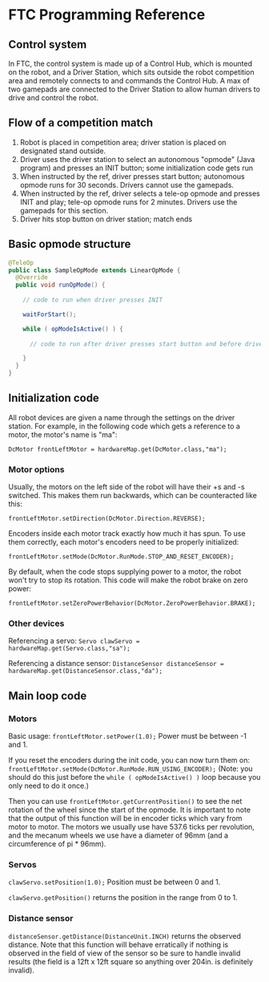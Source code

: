# FTC Programming Reference

## Control system

In FTC, the control system is made up of a Control Hub, which is mounted on the robot, and a Driver Station, which sits outside the robot competition area and remotely connects to and commands the Control Hub. A max of two gamepads are connected to the Driver Station to allow human drivers to drive and control the robot.

## Flow of a competition match

1. Robot is placed in competition area; driver station is placed on designated stand outside.
2. Driver uses the driver station to select an autonomous "opmode" (Java program) and presses an INIT button; some initialization code gets run
3. When instructed by the ref, driver presses start button; autonomous opmode runs for 30 seconds. Drivers cannot use the gamepads.
4. When instructed by the ref, driver selects a tele-op opmode and presses INIT and play; tele-op opmode runs for 2 minutes. Drivers use the gamepads for this section.
5. Driver hits stop button on driver station; match ends

## Basic opmode structure

```java
@TeleOp
public class SampleOpMode extends LinearOpMode {
  @Override
  public void runOpMode() {
    
    // code to run when driver presses INIT

    waitForStart();

    while ( opModeIsActive() ) {
      
      // code to run after driver presses start button and before driver presses stop button

    }
  }
}
```

## Initialization code

All robot devices are given a name through the settings on the driver station. For example, in the following code which gets a reference to a motor, the motor's name is "ma":

`DcMotor frontLeftMotor = hardwareMap.get(DcMotor.class,"ma");`

### Motor options

Usually, the motors on the left side of the robot will have their +s and -s switched. This makes them run backwards, which can be counteracted like this:

`frontLeftMotor.setDirection(DcMotor.Direction.REVERSE);`

Encoders inside each motor track exactly how much it has spun. To use them correctly, each motor's encoders need to be properly initialized:

`frontLeftMotor.setMode(DcMotor.RunMode.STOP_AND_RESET_ENCODER);`

By default, when the code stops supplying power to a motor, the robot won't try to stop its rotation. This code will make the robot brake on zero power:

`frontLeftMotor.setZeroPowerBehavior(DcMotor.ZeroPowerBehavior.BRAKE);`

### Other devices

Referencing a servo: `Servo clawServo = hardwareMap.get(Servo.class,"sa");`

Referencing a distance sensor: `DistanceSensor distanceSensor = hardwareMap.get(DistanceSensor.class,"da");`

## Main loop code

### Motors

Basic usage: `frontLeftMotor.setPower(1.0);` Power must be between -1 and 1.

If you reset the encoders during the init code, you can now turn them on: `frontLeftMotor.setMode(DcMotor.RunMode.RUN_USING_ENCODER);` (Note: you should do this just before the `while ( opModeIsActive() )` loop because you only need to do it once.)

Then you can use `frontLeftMotor.getCurrentPosition()` to see the net rotation of the wheel since the start of the opmode. It is important to note that the output of this function will be in encoder ticks which vary from motor to motor. The motors we usually use have 537.6 ticks per revolution, and the mecanum wheels we use have a diameter of 96mm (and a circumference of pi * 96mm).

### Servos

`clawServo.setPosition(1.0);` Position must be between 0 and 1.

`clawServo.getPosition()` returns the position in the range from 0 to 1.

### Distance sensor

`distanceSensor.getDistance(DistanceUnit.INCH)` returns the observed distance. Note that this function will behave erratically if nothing is observed in the field of view of the sensor so be sure to handle invalid results (the field is a 12ft x 12ft square so anything over 204in. is definitely invalid).
